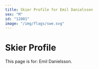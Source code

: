 ```yaml
---
title: Skier Profile for Emil Danielsson
sex: "M"
id: "12801"
image: "/img/flags/swe.svg" 
---
```


# Skier Profile

This page is for: Emil Danielsson.
    